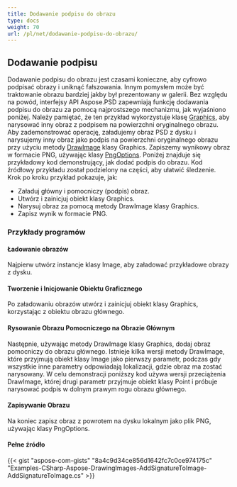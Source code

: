 ```yaml
---
title: Dodawanie podpisu do obrazu
type: docs
weight: 70
url: /pl/net/dodawanie-podpisu-do-obrazu/
---
```


## **Dodawanie podpisu**

Dodawanie podpisu do obrazu jest czasami konieczne, aby cyfrowo podpisać obrazy i uniknąć fałszowania. Innym pomysłem może być traktowanie obrazu bardziej jakby był prezentowany w galerii. Bez względu na powód, interfejsy API Aspose.PSD zapewniają funkcję dodawania podpisu do obrazu za pomocą najprostszego mechanizmu, jak wyjaśniono poniżej. Należy pamiętać, że ten przykład wykorzystuje klasę [Graphics](https://reference.aspose.com/psd/net/aspose.psd/graphics), aby narysować inny obraz z podpisem na powierzchni oryginalnego obrazu. Aby zademonstrować operację, załadujemy obraz PSD z dysku i narysujemy inny obraz jako podpis na powierzchni oryginalnego obrazu przy użyciu metody [DrawImage](https://reference.aspose.com/psd/net/aspose.psd/graphics/methods/drawimage) klasy Graphics. Zapiszemy wynikowy obraz w formacie PNG, używając klasy [PngOptions](https://reference.aspose.com/psd/net/aspose.psd.imageoptions/pngoptions). Poniżej znajduje się przykładowy kod demonstrujący, jak dodać podpis do obrazu. Kod źródłowy przykładu został podzielony na części, aby ułatwić śledzenie. Krok po kroku przykład pokazuje, jak:

- Załaduj główny i pomocniczy (podpis) obraz.
- Utwórz i zainicjuj obiekt klasy Graphics.
- Narysuj obraz za pomocą metody DrawImage klasy Graphics.
- Zapisz wynik w formacie PNG.
### **Przykłady programów**
#### **Ładowanie obrazów**
Najpierw utwórz instancje klasy Image, aby załadować przykładowe obrazy z dysku.
#### **Tworzenie i Inicjowanie Obiektu Graficznego**
Po załadowaniu obrazów utwórz i zainicjuj obiekt klasy Graphics, korzystając z obiektu obrazu głównego.
#### **Rysowanie Obrazu Pomocniczego na Obrazie Głównym**
Następnie, używając metody DrawImage klasy Graphics, dodaj obraz pomocniczy do obrazu głównego. Istnieje kilka wersji metody DrawImage, które przyjmują obiekt klasy Image jako pierwszy parametr, podczas gdy wszystkie inne parametry odpowiadają lokalizacji, gdzie obraz ma zostać narysowany. W celu demonstracji poniższy kod używa wersji przeciążenia DrawImage, której drugi parametr przyjmuje obiekt klasy Point i próbuje narysować podpis w dolnym prawym rogu obrazu głównego.
#### **Zapisywanie Obrazu**
Na koniec zapisz obraz z powrotem na dysku lokalnym jako plik PNG, używając klasy PngOptions.
#### **Pełne źródło**
{{< gist "aspose-com-gists" "8a4c9d34ce856d1642fc7c0ce974175c" "Examples-CSharp-Aspose-DrawingImages-AddSignatureToImage-AddSignatureToImage.cs" >}}
